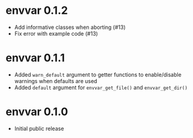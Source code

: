 # envvar 0.1.2

* Add informative classes when aborting (#13)
* Fix error with example code (#13)


# envvar 0.1.1

* Added `warn_default` argument to getter functions to enable/disable warnings when defaults are used
* Added `default` argument for `envvar_get_file()` and `envvar_get_dir()`


# envvar 0.1.0

* Initial public release

